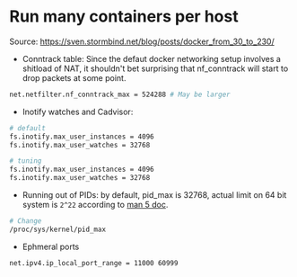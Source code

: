 # Run many containers per host

Source: <https://sven.stormbind.net/blog/posts/docker_from_30_to_230/>

- Conntrack table: Since the defaut docker networking setup involves a shitload of NAT, it shouldn't bet surprising that nf_conntrack will start to drop packets at some point.

```bash
net.netfilter.nf_conntrack_max = 524288 # May be larger
```

- Inotify watches and Cadvisor:

```bash
# default
fs.inotify.max_user_instances = 4096
fs.inotify.max_user_watches = 32768

# tuning
fs.inotify.max_user_instances = 4096
fs.inotify.max_user_watches = 32768
```

- Running out of PIDs: by default, pid_max is 32768, actual limit on 64 bit system is `2^22` according to [man 5 doc](https://man7.org/linux/man-pages/man5/proc.5.html).

```bash
# Change
/proc/sys/kernel/pid_max
```

- Ephmeral ports

```bash
net.ipv4.ip_local_port_range = 11000 60999
```
